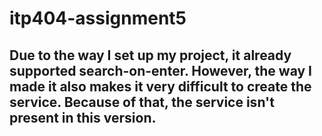 # itp404-assignment5

## Due to the way I set up my project, it already supported search-on-enter. However, the way I made it also makes it very difficult to create the service. Because of that, the service isn't present in this version. 
